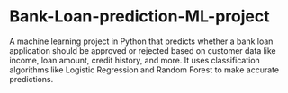 # Bank-Loan-prediction-ML-project
A machine learning project in Python that predicts whether a bank loan application should be approved or rejected based on customer data like income, loan amount, credit history, and more. It uses classification algorithms like Logistic Regression and Random Forest to make accurate predictions.
